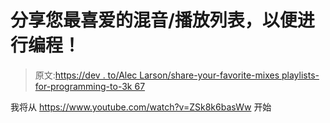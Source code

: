 # 分享您最喜爱的混音/播放列表，以便进行编程！

> 原文:[https://dev . to/Alec Larson/share-your-favorite-mixes playlists-for-programming-to-3k 67](https://dev.to/aleclarson/share-your-favorite-mixesplaylists-for-programming-to-3k67)

我将从 https://www.youtube.com/watch?v=ZSk8k6basWw 开始